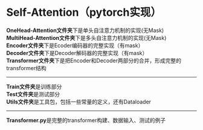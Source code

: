 # Self-Attention（pytorch实现）
**OneHead-Attention文件夹**下是单头自注意力机制的实现(无Mask)  
**MultiHead-Attention文件夹**下是多头自注意力机制的实现(无Mask)  
**Encoder文件夹**下是Ecoder编码器的完整实现（有mask）  
**Decoder文件夹**下是Decoder解码器的完整实现（有mask）  
**Transformer文件夹**下是把Encoder和Decoder两部分的合并，形成完整的transformer结构  
  
---  
**Train文件夹**是训练部分  
**Test文件夹**是测试部分  
**Utils文件夹**是工具包，包括一些常量的定义，还有Dataloader  
  
---  
**Transformer.py**是完整的transformer构建、数据输入、测试的例子
